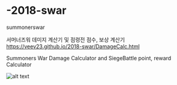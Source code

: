 # -2018-swar
summonerswar

서머너즈워 데미지 계산기 및 점령전 점수, 보상 계산기
https://veev23.github.io/2018-swar/DamageCalc.html

Summoners War Damage Calculator and SiegeBattle point, reward Calculator

![alt text](https://github.com/veev23/2018-swar/blob/master/1.png)
